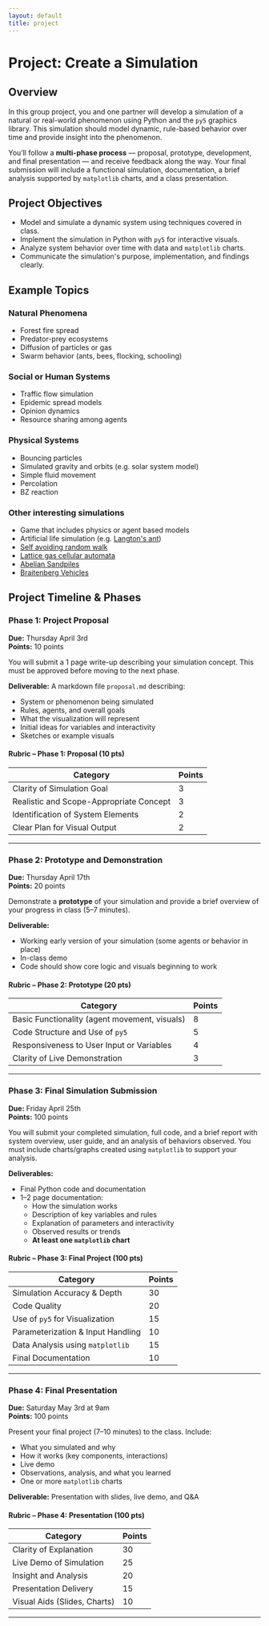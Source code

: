 ```yaml
---
layout: default
title: project
---
```


# Project: Create a Simulation

## Overview
In this group project, you and one partner will develop a simulation of a natural or real-world phenomenon using Python and the `py5` graphics library. This simulation should model dynamic, rule-based behavior over time and provide insight into the phenomenon.

You’ll follow a **multi-phase process** — proposal, prototype, development, and final presentation — and receive feedback along the way. Your final submission will include a functional simulation, documentation, a brief analysis supported by `matplotlib` charts, and a class presentation.

## Project Objectives
- Model and simulate a dynamic system using techniques covered in class.
- Implement the simulation in Python with `py5` for interactive visuals.
- Analyze system behavior over time with data and `matplotlib` charts.
- Communicate the simulation's purpose, implementation, and findings clearly.

## Example Topics

### Natural Phenomena
- Forest fire spread
- Predator-prey ecosystems
- Diffusion of particles or gas
- Swarm behavior (ants, bees, flocking, schooling)

### Social or Human Systems
- Traffic flow simulation
- Epidemic spread models
- Opinion dynamics
- Resource sharing among agents

### Physical Systems
- Bouncing particles
- Simulated gravity and orbits (e.g. solar system model)
- Simple fluid movement
- Percolation
- BZ reaction

### Other interesting simulations
- Game that includes physics or agent based models
- Artificial life simulation (e.g. [Langton's ant](https://en.wikipedia.org/wiki/Langton's_ant))
- [Self avoiding random walk](https://en.wikipedia.org/wiki/Self-avoiding_walk)
- [Lattice gas cellular automata](https://en.wikipedia.org/wiki/Lattice_gas_automaton)
- [Abelian Sandpiles](https://en.wikipedia.org/wiki/Abelian_sandpile_model)
- [Braitenberg Vehicles](https://en.wikipedia.org/wiki/Braitenberg_vehicle)




## Project Timeline & Phases

### Phase 1: Project Proposal
**Due:** Thursday April 3rd  
**Points:** 10 points

You will submit a 1 page write-up describing your simulation concept. This must be approved before moving to the next phase.

**Deliverable:** A markdown file `proposal.md` describing:
- System or phenomenon being simulated
- Rules, agents, and overall goals
- What the visualization will represent
- Initial ideas for variables and interactivity
- Sketches or example visuals

#### Rubric – Phase 1: Proposal (10 pts)

| **Category** | **Points** |
|----------|--------|
| Clarity of Simulation Goal | 3 |
| Realistic and Scope-Appropriate Concept | 3 |
| Identification of System Elements | 2 |
| Clear Plan for Visual Output | 2 |

---

### Phase 2: Prototype and Demonstration
**Due:** Thursday April 17th  
**Points:** 20 points

Demonstrate a **prototype** of your simulation and provide a brief overview of your progress in class (5–7 minutes).

**Deliverable:**  
- Working early version of your simulation (some agents or behavior in place)  
- In-class demo  
- Code should show core logic and visuals beginning to work

#### Rubric – Phase 2: Prototype (20 pts)

| **Category** | **Points** |
|----------|--------|
| Basic Functionality (agent movement, visuals) | 8 |
| Code Structure and Use of `py5` | 5 |
| Responsiveness to User Input or Variables | 4 |
| Clarity of Live Demonstration | 3 |

---

### Phase 3: Final Simulation Submission
**Due:** Friday April 25th  
**Points:** 100 points

You will submit your completed simulation, full code, and a brief report with system overview, user guide, and an analysis of behaviors observed. You must include charts/graphs created using `matplotlib` to support your analysis.

**Deliverables:**
- Final Python code and documentation
- 1–2 page documentation:
  - How the simulation works
  - Description of key variables and rules
  - Explanation of parameters and interactivity
  - Observed results or trends
  - **At least one `matplotlib` chart**

#### Rubric – Phase 3: Final Project (100 pts)

| **Category** | **Points** |
|----------|--------|
| Simulation Accuracy & Depth | 30 |
| Code Quality | 20 |
| Use of `py5` for Visualization | 15 |
| Parameterization & Input Handling | 10 |
| Data Analysis using `matplotlib` | 15 |
| Final Documentation | 10 |

---

### Phase 4: Final Presentation
**Due:** Saturday May 3rd at 9am  
**Points:** 100 points

Present your final project (7–10 minutes) to the class. Include:
- What you simulated and why
- How it works (key components, interactions)
- Live demo
- Observations, analysis, and what you learned
- One or more `matplotlib` charts

**Deliverable:** Presentation with slides, live demo, and Q&A

#### Rubric – Phase 4: Presentation (100 pts)

| **Category** | **Points** |
|----------|--------|
| Clarity of Explanation | 30 |
| Live Demo of Simulation | 25 |
| Insight and Analysis | 20 |
| Presentation Delivery | 15 |
| Visual Aids (Slides, Charts) | 10 |

---